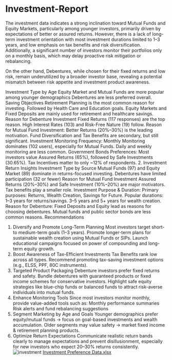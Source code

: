 # Investment-Report
The investment data indicates a strong inclination toward Mutual Funds and Equity Markets, particularly among younger investors, primarily driven by expectations of better or assured returns. However, there is a lack of long-term investment orientation
with most investment durations limited to 1–3 years, and low emphasis on tax benefits and risk diversification. Additionally, a significant number of investors monitor their portfolios only on a monthly basis, which may delay proactive risk mitigation or rebalancing.

On the other hand, Debentures, while chosen for their fixed returns and low risk, remain underutilized by a broader investor base, revealing a potential mismatch between risk appetite and investment product awareness.

Investment Type by Age
Equity Market and Mutual Funds are more popular among younger demographics
Debentures are less preferred overall.
Saving Objectives
Retirement Planning is the most common reason for investing.
Followed by Health Care and Education goals.
Equity Markets and Fixed Deposits are mainly used for retirement and healthcare savings.
Reason for Debenture Investment
Fixed Returns (117 responses) are the top reason.
High Interest Rates (103) and Risk-Free Nature (19) follow.
Reason for Mutual Fund Investment:
Better Returns (20%–30%) is the leading motivation.
Fund Diversification and Tax Benefits are secondary, but still significant.
Investment Monitoring Frequency:
Monthly Monitoring dominates (102 users), especially for Mutual Funds.
Daily and weekly monitoring are less common.
Government Bonds Preferences:
Most investors value Assured Returns (65%), followed by Safe Investments (30.65%).
Tax Incentives matter to only ~12% of respondents.
2. Investment Return Insights
Investment Type by Source
Mutual Funds (97) and Equity Market (89) dominate in returns-focused investing.
Debentures have limited participation (32 or fewer)
Reason for Mutual Fund Investment
Assured Returns (20%–30%) and Safe Investment (10%–20%) are major motivators.
Tax benefits play a smaller role.
Investment Purpose & Duration:
Primary purposes: Returns, Wealth Creation, Savings for Future.
Popular durations:
1–3 years for returns/savings.
3–5 years and 5+ years for wealth creation.
Reason for Debenture:
Fixed Deposits and Equity lead as reasons for choosing debentures.
Mutual funds and public sector bonds are less common reasons.
Recommendations
1. Diversify and Promote Long-Term Planning
Most investors target short- to medium-term goals (1–3 years). Promote longer-term plans for sustainable wealth creation using Mutual Funds or SIPs.
Launch educational campaigns focused on power of compounding and long-term equity growth.
2. Boost Awareness of Tax-Efficient Investments
Tax Benefits rank low across all types.
Recommend promoting tax-saving investment options (e.g., ELSS, PPF, 80C instruments).
3. Targeted Product Packaging
Debenture investors prefer fixed returns and safety. Bundle debentures with guaranteed products or fixed income schemes for conservative investors.
Highlight safe equity strategies like blue-chip funds or balanced funds to attract risk-averse individuals into mutual funds.
4. Enhance Monitoring Tools
Since most investors monitor monthly, provide value-added tools such as:
Monthly performance summaries
Risk alerts and fund rebalancing suggestions
5. Segment Marketing by Age and Goals
Younger demographics prefer equity/mutual funds → focus on goal-based investments and wealth accumulation.
Older segments may value safety → market fixed income & retirement planning products.
6. Optimize Return Expectations
Communicate realistic return bands clearly to manage expectations and prevent disillusionment, especially for new investors who expect 20–30% returns consistently.![investment](https://github.com/user-attachments/assets/6a6d90b0-266a-4dcd-975d-e9a5504a6535)
[Investment Preference Data.xlsx](https://github.com/user-attachments/files/21546072/Investment.Preference.Data.xlsx)
